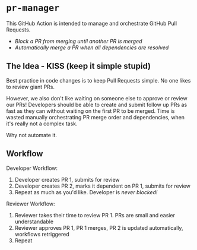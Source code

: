 # `pr-manager`

This GitHub Action is intended to manage and orchestrate GitHub Pull Requests.

- _Block a PR from merging until another PR is merged_
- _Automatically merge a PR when all dependencies are resolved_

## The Idea - KISS (keep it simple stupid)

Best practice in code changes is to keep Pull Requests simple. No one likes to review giant PRs.

However, we also don't like waiting on someone else to approve or review our PRs! Developers should be able to create and submit follow up PRs as fast as they can without waiting on the first PR to be merged. Time is wasted manually orchestrating PR merge order and dependencies, when it's really not a complex task.

Why not automate it.

## Workflow

Developer Workflow:

1. Developer creates PR 1, submits for review
2. Developer creates PR 2, marks it dependent on PR 1, submits for review
3. Repeat as much as you'd like. Developer is _never blocked!_

Reviewer Workflow:

1. Reviewer takes their time to review PR 1. PRs are small and easier understandable
2. Reviewer approves PR 1, PR 1 merges, PR 2 is updated automatically, workflows retriggered
3. Repeat


